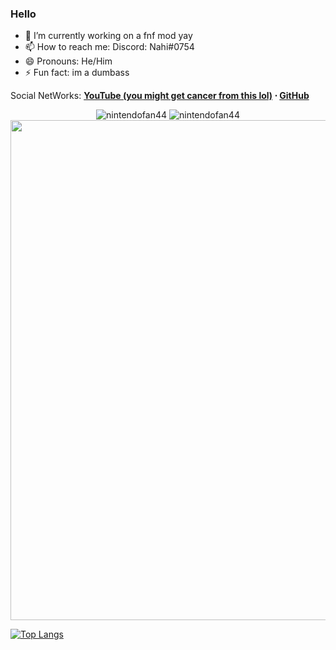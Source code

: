 ### Hello

- 🔭 I’m currently working on a fnf mod yay
- 📫 How to reach me: Discord: Nahi#0754
- 😄 Pronouns: He/Him
- ⚡ Fun fact: im a dumbass

Social NetWorks: **[YouTube (you might get cancer from this lol)](https://www.youtube.com/channel/UCoFqrWO0Bbk19Z9jP4CV-yQ/) ⋅ <!-- [Twitter](https://twitter.com/Taeyai_) ⋅ -->[GitHub](https://github.com/nintendofan44)**

<!--![nintendofan44's GitHub stats](https://github-readme-stats.vercel.app/api?username=nintendofan44&show_icons=true&theme=radical)-->

<!--
**nintendofan44/nintendofan44** is a ✨ _special_ ✨ repository because its `README.md` (this file) appears on your GitHub profile.
-->

<p align="center"> 
  <img src="https://github-readme-stats.vercel.app/api?username=nintendofan44&show_icons=true&theme=tokyonight" alt="nintendofan44" />
  <img src="https://github-readme-streak-stats.herokuapp.com/?user=nintendofan44&hide_border=true&theme=tokyonight" alt="nintendofan44" />
  <img width=800 src="https://github-profile-trophy.vercel.app/?username=nintendofan44&column=8&theme=discord&no-frame=true"/>
</p>

[![Top Langs](https://github-readme-stats.vercel.app/api/top-langs/?username=nintendofan44)](https://github.com/anuraghazra/github-readme-stats)

